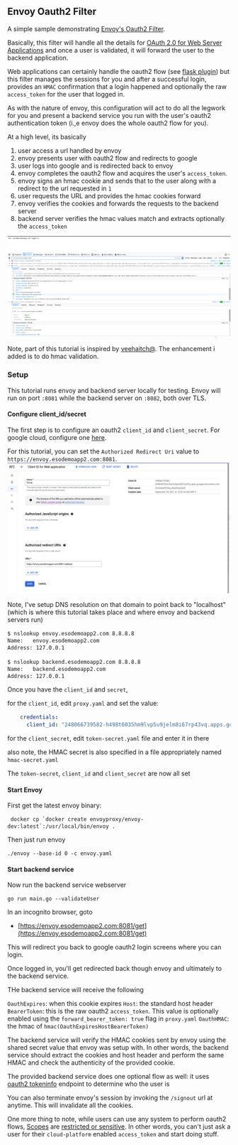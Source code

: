 ## Envoy Oauth2 Filter

A simple sample demonstrating [Envoy's Oauth2 Filter](https://www.envoyproxy.io/docs/envoy/latest/configuration/http/http_filters/oauth2_filter).

Basically, this filter will handle all the details for [OAuth 2.0 for Web Server Applications](https://developers.google.com/identity/protocols/oauth2/web-server) and once a user is validated, it will forward the user to the backend application.

Web applications can certainly handle the oauth2 flow (see [flask plugin](https://flask-oauthlib.readthedocs.io/en/latest/oauth2.html)) but this filter manages the sessions for you and after a successful login, provides an `HMAC` confirmation that a login happened and optionally the raw `access_token` for the user that logged in.

As with the nature of envoy, this configuration will act to do all the legwork for you and present a backend service you run with the user's oauth2 authentication token (i.,e envoy does the whole oauth2 flow for you).

At a high level, its basically

1. user access a url handled by envoy
2. envoy presents user with oauth2 flow and redirects to google
3. user logs into google and is redirected back to envoy
4. envoy completes the oauth2 flow and acquires the user's `access_token`.
5. envoy signs an hmac cookie and sends that to the user along with a redirect to the url requested in `1`
6. user requests the URL and provides the hmac cookies forward
7. envoy verifies the cookies and forwards the requests to the backend server
8. backend server verifies the hmac values match and extracts optionally the `access_token`

![images/login_flow.png](images/login_flow.png)

Note, part of this tutorial is inspired by [veehaitch@](https://github.com/veehaitch/envoy-oauth2-filter-google).  The enhancement i added is to do hmac validation.

### Setup

This tutorial runs envoy and backend server locally for testing. Envoy will run on port `:8081` while the backend server on `:8082`, both over TLS.


#### Configure client_id/secret

The first step is to configure an oauth2 `client_id` and `client_secret`.  For google cloud, configure one [here](https://developers.google.com/identity/gsi/web/guides/get-google-api-clientid).

For this tutorial, you can set the `Authorized Redirect Uri` value to `https://envoy.esodemoapp2.com:8081`.  
![images/client_id.png](images/client_id.png)


Note, I've setup DNS resolution on that domain to point back to "localhost" (which is where this tutorial takes place and where envoy and backend servers run)

```
$ nslookup envoy.esodemoapp2.com 8.8.8.8
Name:	envoy.esodemoapp2.com
Address: 127.0.0.1

$ nslookup backend.esodemoapp2.com 8.8.8.8
Name:	backend.esodemoapp2.com
Address: 127.0.0.1
```

Once you have the `client_id` and `secret`, 

for the `client_id`, edit `proxy.yaml` and set the value:

```yaml
    credentials:
      client_id: "248066739582-h498t6035hm9lvp5u9jelm8i67rp43vq.apps.googleusercontent.com"
```

for the `client_secret`, edit `token-secret.yaml` file and enter it in there

also note, the HMAC secret is also specified in a file appropriately named `hmac-secret.yaml`


The `token-secret`, `client_id` and `client_secret` are now all set


#### Start Envoy

First get the latest envoy binary:

```
 docker cp `docker create envoyproxy/envoy-dev:latest`:/usr/local/bin/envoy .
```

Then just run envoy

```
./envoy --base-id 0 -c envoy.yaml
```

#### Start backend service

Now run the backend service webserver

```
go run main.go --validateUser
```

In an incognito browser, goto 

* [https://envoy.esodemoapp2.com:8081/get](https://envoy.esodemoapp2.com:8081/get)

This will redirect you back to google oauth2 login screens where you can login.

Once logged in, you'll get redirected back though envoy and ultimately to the backend service.

THe backend service will receive the following

`OauthExpires`: when this cookie expires
`Host`: the standard host header
`BearerToken`:  this is the raw oauth2 `access_token`.  This value is optionally enabled using the `forward_bearer_token: true` flag in `proxy.yaml`
`OauthHMAC`: the hmac of `hmac(OauthExpiresHostBearerToken)`

The backend service will verify the HMAC cookies sent by envoy using the shared secret value that envoy was setup with.  In other words, the backend service should extract the cookies and host header and perform the same HMAC and check the authenticity of the provided cookie.

The provided backend service does one optional flow as well:  it uses [oauth2 tokeninfo](https://pkg.go.dev/google.golang.org/api@v0.63.0/oauth2/v2) endpoint to determine who the user is

You can also terminate envoy's session by invoking the `/signout` url at anytime.  This will invalidate all the cookies.


One more thing to note, while users can use any system to perform oauth2 flows, [Scopes](https://developers.google.com/identity/protocols/oauth2/scopes) are [restricted or sensitive](https://support.google.com/cloud/answer/9110914).  In other words, you can't just ask a user for their `cloud-platform` enabled `access_token` and start doing stuff.
